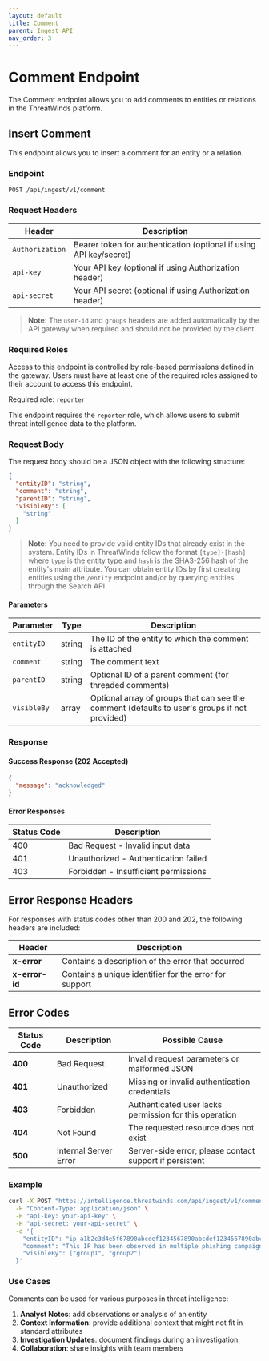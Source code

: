```yaml
---
layout: default
title: Comment
parent: Ingest API
nav_order: 3
---
```


# Comment Endpoint

The Comment endpoint allows you to add comments to entities or relations in the ThreatWinds platform.

## Insert Comment

This endpoint allows you to insert a comment for an entity or a relation.

### Endpoint

```
POST /api/ingest/v1/comment
```

### Request Headers

| Header          | Description                                                        |
|-----------------|--------------------------------------------------------------------|
| `Authorization` | Bearer token for authentication (optional if using API key/secret) |
| `api-key`       | Your API key (optional if using Authorization header)              |
| `api-secret`    | Your API secret (optional if using Authorization header)           |

> **Note:** The `user-id` and `groups` headers are added automatically by the API gateway when required and should not be provided by the client.

### Required Roles

Access to this endpoint is controlled by role-based permissions defined in the gateway. Users must have at least one of the required roles assigned to their account to access this endpoint.

Required role: `reporter`

This endpoint requires the `reporter` role, which allows users to submit threat intelligence data to the platform.

### Request Body

The request body should be a JSON object with the following structure:

```json
{
  "entityID": "string",
  "comment": "string",
  "parentID": "string",
  "visibleBy": [
    "string"
  ]
}
```

> **Note:** You need to provide valid entity IDs that already exist in the system. Entity IDs in ThreatWinds follow the format `[type]-[hash]` where `type` is the entity type and `hash` is the SHA3-256 hash of the entity's main attribute. You can obtain entity IDs by first creating entities using the `/entity` endpoint and/or by querying entities through the Search API.

#### Parameters

| Parameter   | Type   | Description                                                                                   |
|-------------|--------|-----------------------------------------------------------------------------------------------|
| `entityID`  | string | The ID of the entity to which the comment is attached                                         |
| `comment`   | string | The comment text                                                                              |
| `parentID`  | string | Optional ID of a parent comment (for threaded comments)                                       |
| `visibleBy` | array  | Optional array of groups that can see the comment (defaults to user's groups if not provided) |

### Response

#### Success Response (202 Accepted)

```json
{
  "message": "acknowledged"
}
```

#### Error Responses

| Status Code | Description                          |
|-------------|--------------------------------------|
| 400         | Bad Request - Invalid input data     |
| 401         | Unauthorized - Authentication failed |
| 403         | Forbidden - Insufficient permissions |

## Error Response Headers

For responses with status codes other than 200 and 202, the following headers are included:

| Header        | Description                                                |
|---------------|------------------------------------------------------------|
| **x-error**   | Contains a description of the error that occurred          |
| **x-error-id**| Contains a unique identifier for the error for support     |

## Error Codes

| Status Code | Description           | Possible Cause                                          |
|-------------|-----------------------|---------------------------------------------------------|
| **400**     | Bad Request           | Invalid request parameters or malformed JSON            |
| **401**     | Unauthorized          | Missing or invalid authentication credentials           |
| **403**     | Forbidden             | Authenticated user lacks permission for this operation  |
| **404**     | Not Found             | The requested resource does not exist                   |
| **500**     | Internal Server Error | Server-side error; please contact support if persistent |

### Example

```bash
curl -X POST "https://intelligence.threatwinds.com/api/ingest/v1/comment" \
  -H "Content-Type: application/json" \
  -H "api-key: your-api-key" \
  -H "api-secret: your-api-secret" \
  -d '{
    "entityID": "ip-a1b2c3d4e5f67890abcdef1234567890abcdef1234567890abcdef1234567890",
    "comment": "This IP has been observed in multiple phishing campaigns.",
    "visibleBy": ["group1", "group2"]
  }'
```

### Use Cases

Comments can be used for various purposes in threat intelligence:

1. **Analyst Notes**: add observations or analysis of an entity
2. **Context Information**: provide additional context that might not fit in standard attributes
3. **Investigation Updates**: document findings during an investigation
4. **Collaboration**: share insights with team members
